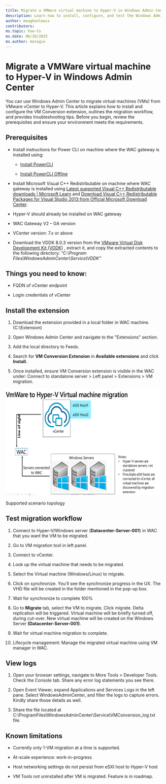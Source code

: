 ```yaml
---
title: Migrate a VMWare virtual machine to Hyper-V in Windows Admin Center
description: Learn how to install, configure, and test the Windows Admin Center VM Conversion extension for migrating VMs from vCenter to Hyper-V.
author: meaghanlewis
contributors:
ms.topic: how-to
ms.date: 06/20/2025
ms.author: mosagie
---
```

# Migrate a VMWare virtual machine to Hyper-V in Windows Admin Center

You can use Windows Admin Center to migrate virtual machines (VMs) from VMware vCenter to Hyper-V. This article explains how to install and configure the VM Conversion extension, outlines the migration workflow, and provides troubleshooting tips. Before you begin, review the prerequisites and ensure your environment meets the requirements.

## Prerequisites

- Install instructions for Power CLI on machine where the WAC gateway is
  installed using:

  - [Install
    PowerCLI](https://techdocs.broadcom.com/us/en/vmware-cis/vcf/power-cli/latest/powercli/installing-vmware-vsphere-powercli/install-powercli.html)

  - [Install PowerCLI
    Offline](https://techdocs.broadcom.com/us/en/vmware-cis/vcf/power-cli/latest/powercli/installing-vmware-vsphere-powercli/install-powercli-offline.html)

- Install Microsoft Visual C++ Redistributable on machine where WAC
  gateway is installed using [Latest supported Visual C++
  Redistributable downloads \| Microsoft
  Learn](https://learn.microsoft.com/en-us/cpp/windows/latest-supported-vc-redist?view=msvc-170)
  and [Download Visual C++ Redistributable Packages for Visual Studio
  2013 from Official Microsoft Download
  Center](https://nam06.safelinks.protection.outlook.com/?url=https%3A%2F%2Fwww.microsoft.com%2Fen-us%2Fdownload%2Fdetails.aspx%3Fid%3D40784&data=05%7C02%7CShanmugha.Satheesh%40microsoft.com%7C611a36293a004a6f795108dd58d92dce%7C72f988bf86f141af91ab2d7cd011db47%7C1%7C0%7C638764412540102080%7CUnknown%7CTWFpbGZsb3d8eyJFbXB0eU1hcGkiOnRydWUsIlYiOiIwLjAuMDAwMCIsIlAiOiJXaW4zMiIsIkFOIjoiTWFpbCIsIldUIjoyfQ%3D%3D%7C0%7C%7C%7C&sdata=C0ha8JRZvlCEhXmtwysh4mf2uocMLpxrKx9nd6dKU7k%3D&reserved=0).

- Hyper-V should already be installed on WAC gateway

- WAC Gateway V2 – GA version

- VCenter version: 7.x or above

- Download the VDDK 8.0.3 version from the [VMware Virtual Disk Development Kit (VDDK)](https://developer.broadcom.com/sdks/vmware-virtual-disk-development-kit-vddk/latest/)
  , extract it, and copy the extracted contents to the following
  directory: *"C:\Program Files\WindowsAdminCenter\Service\VDDK"*

## Things you need to know:

- FQDN of vCenter endpoint

- Login credentials of vCenter

## Install the extension

1. Download the extension provided in a local folder in WAC machine. (C:\Extension)

1. Open Windows Admin Center and navigate to the "Extensions" section.

1. Add the local directory to Feeds.

1. Search for **VM Conversion Extension** in **Available extensions** and click **Install.**

1. Once installed, ensure VM Conversion extension is visible in the WAC under: Connect to standalone server > Left panel > Extensions > VM migration.

<img src="media/vm-migration-tooling--mvp-documentation/image1.png" style="width:6.5005in;height:3.61in" alt="A computer server with blue and white text AI-generated content may be incorrect." />

Supported scenario topology

## Test migration workflow

1. Connect to Hyper-V/Windows server (**Datacenter-Server-001**) in WAC that you want the VM to be migrated.

1. Go to VM migration tool in left panel.

1. Connect to vCenter.

1. Look up the virtual machine that needs to be migrated.

1. Select the Virtual machine (Windows/Linux) to migrate.

1. Click on synchronize. You'll see the synchronize progress in the UX. The VHD file will be created in the folder mentioned in the pop-up box.

1. Wait for synchronize to complete 100%

1. Go to **Migrate** tab, select the VM to migrate. Click migrate. Delta replication will be triggered. Virtual machine will be briefly turned off, during cut-over. New virtual machine will be created on the
Windows Server **(Datacenter-Server-001)**.

1. Wait for virtual machine migration to complete.

1. Lifecycle management: Manage the migrated virtual machine using VM manager in WAC.

## View logs

1. Open your browser settings, navigate to More Tools > Developer Tools. Check the Console tab. Share any error log statements you see there.

2. Open Event Viewer, expand Applications and Services Logs in the left pane. Select WindowsAdminCenter, and filter the logs to capture errors. Kindly share those details as well.

3. Share the file located at C:\ProgramFiles\WindowsAdminCenter\Service\VMConversion_log.txt file.

## Known limitations

- Currently only 1-VM migration at a time is supported.

- At-scale experience: work-in-progress

- Host networking settings do not persist from eSXI host to Hyper-V host

- VM Tools not uninstalled after VM is migrated. Feature is in roadmap.
